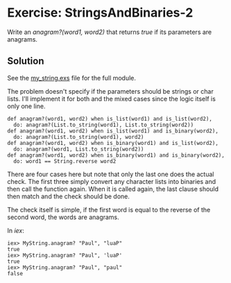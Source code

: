 # Exercise: StringsAndBinaries-2
Write an *anagram?(word1, word2)* that returns *true* if its parameters are anagrams.

## Solution
See the [my_string.exs](./my_string.exs) file for the full module.

The problem doesn't specify if the parameters should be strings or char lists. I'll implement it for both and the mixed cases since the logic itself is only one line.
```
def anagram?(word1, word2) when is_list(word1) and is_list(word2),
  do: anagram?(List.to_string(word1), List.to_string(word2))
def anagram?(word1, word2) when is_list(word1) and is_binary(word2),
  do: anagram?(List.to_string(word1), word2)
def anagram?(word1, word2) when is_binary(word1) and is_list(word2),
  do: anagram?(word1, List.to_string(word2))
def anagram?(word1, word2) when is_binary(word1) and is_binary(word2),
  do: word1 == String.reverse word2
```

There are four cases here but note that only the last one does the actual check. The first three simply convert any character lists into binaries and then call the function again. When it is called again, the last clause should then match and the check should be done.

The check itself is simple, if the first word is equal to the reverse of the second word, the words are anagrams.

In *iex*:
```
iex> MyString.anagram? "Paul", "luaP"
true
iex> MyString.anagram? "Paul", 'luaP'
true
iex> MyString.anagram? "Paul", "paul"
false
```
